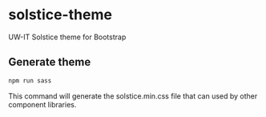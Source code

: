 # solstice-theme
UW-IT Solstice theme for Bootstrap

## Generate theme

```sh
npm run sass
```

This command will generate the solstice.min.css file that can used by other component libraries.
